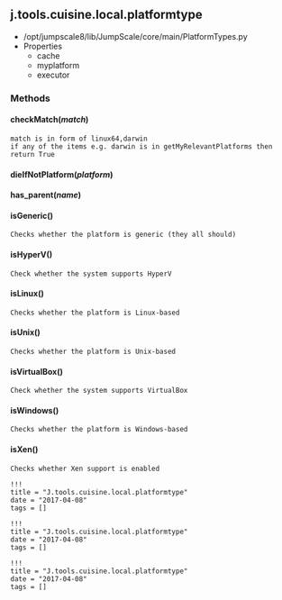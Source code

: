 <!-- toc -->
## j.tools.cuisine.local.platformtype

- /opt/jumpscale8/lib/JumpScale/core/main/PlatformTypes.py
- Properties
    - cache
    - myplatform
    - executor

### Methods

#### checkMatch(*match*) 

```
match is in form of linux64,darwin
if any of the items e.g. darwin is in getMyRelevantPlatforms then return True

```

#### dieIfNotPlatform(*platform*) 

#### has_parent(*name*) 

#### isGeneric() 

```
Checks whether the platform is generic (they all should)

```

#### isHyperV() 

```
Check whether the system supports HyperV

```

#### isLinux() 

```
Checks whether the platform is Linux-based

```

#### isUnix() 

```
Checks whether the platform is Unix-based

```

#### isVirtualBox() 

```
Check whether the system supports VirtualBox

```

#### isWindows() 

```
Checks whether the platform is Windows-based

```

#### isXen() 

```
Checks whether Xen support is enabled

```


```
!!!
title = "J.tools.cuisine.local.platformtype"
date = "2017-04-08"
tags = []
```

```
!!!
title = "J.tools.cuisine.local.platformtype"
date = "2017-04-08"
tags = []
```

```
!!!
title = "J.tools.cuisine.local.platformtype"
date = "2017-04-08"
tags = []
```
